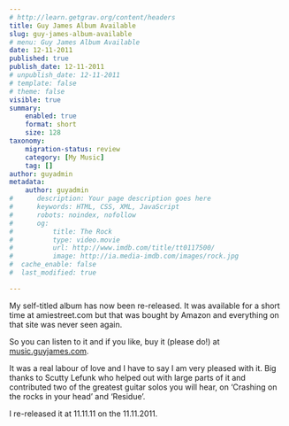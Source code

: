 ```yaml
---
# http://learn.getgrav.org/content/headers
title: Guy James Album Available
slug: guy-james-album-available
# menu: Guy James Album Available
date: 12-11-2011
published: true
publish_date: 12-11-2011
# unpublish_date: 12-11-2011
# template: false
# theme: false
visible: true
summary:
    enabled: true
    format: short
    size: 128
taxonomy:
    migration-status: review
    category: [My Music]
    tag: []
author: guyadmin
metadata:
    author: guyadmin
#      description: Your page description goes here
#      keywords: HTML, CSS, XML, JavaScript
#      robots: noindex, nofollow
#      og:
#          title: The Rock
#          type: video.movie
#          url: http://www.imdb.com/title/tt0117500/
#          image: http://ia.media-imdb.com/images/rock.jpg
#  cache_enable: false
#  last_modified: true

---
```


My self-titled album has now been re-released. It was available for a short time at amiestreet.com but that was bought by Amazon and everything on that site was never seen again.

So you can listen to it and if you like, buy it (please do!) at [music.guyjames.com](http://music.guyjames.com).

It was a real labour of love and I have to say I am very pleased with it. Big thanks to Scutty Lefunk who helped out with large parts of it and contributed two of the greatest guitar solos you will hear, on ‘Crashing on the rocks in your head’ and ‘Residue’.

I re-released it at 11.11.11 on the 11.11.2011.